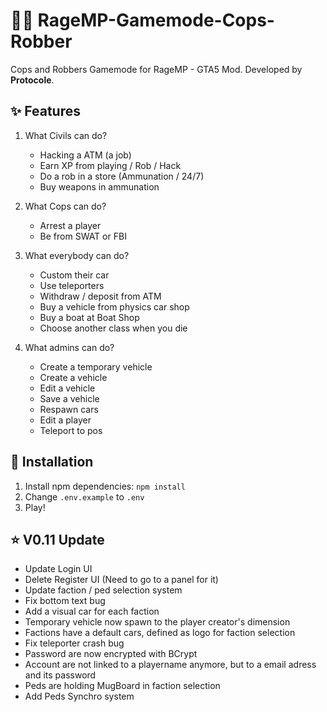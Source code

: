 # :police_car::car: RageMP-Gamemode-Cops-Robber

 Cops and Robbers Gamemode for RageMP - GTA5 Mod. Developed by **Protocole**.

## :sparkles: Features
1. What Civils can do?
    - Hacking a ATM (a job)
    - Earn XP from playing / Rob / Hack
    - Do a rob in a store (Ammunation / 24/7)
    - Buy weapons in ammunation
    
2. What Cops can do?
    - Arrest a player
    - Be from SWAT or FBI
    
3. What everybody can do?
    - Custom their car
    - Use teleporters
    - Withdraw / deposit from ATM
    - Buy a vehicle from physics car shop
    - Buy a boat at Boat Shop
    - Choose another class when you die
    
4. What admins can do?
    - Create a temporary vehicle
    - Create a vehicle
    - Edit a vehicle
    - Save a vehicle
    - Respawn cars
    - Edit a player
    - Teleport to pos

## :wrench: Installation
1. Install npm dependencies: `npm install`
2. Change `.env.example` to `.env`
3. Play!


## :star: V0.11 Update
  - Update Login UI
  - Delete Register UI (Need to go to a panel for it)
  - Update faction / ped selection system
  - Fix bottom text bug
  - Add a visual car for each faction
  - Temporary vehicle now spawn to the player creator's dimension
  - Factions have a default cars, defined as logo for faction selection
  - Fix teleporter crash bug
  - Password are now encrypted with BCrypt
  - Account are not linked to a playername anymore, but to a email adress and its password
  - Peds are holding MugBoard in faction selection
  - Add Peds Synchro system